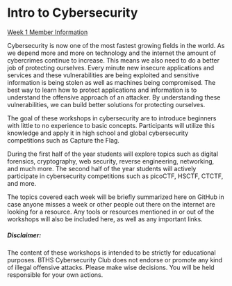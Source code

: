 # Intro to Cybersecurity

<a href = "https://goo.gl/forms/HXREIwZyYkWfkgVU2">Week 1 Member Information</a>

Cybersecurity is now one of the most fastest growing fields in the world. 
As we depend more and more on technology and the internet the amount of cybercrimes continue to increase.
This means we also need to do a better job of protecting ourselves. 
Every minute new insecure applications and services and these vulnerabilities are being exploited and sensitive information is being stolen as well as machines being compromised.
The best way to learn how to protect applications and information is to understand the offensive approach of an attacker.
By understanding these vulnerabilities, we can build better solutions for protecting ourselves.

The goal of these workshops in cybersecurity are to introduce beginners with little to no experience to basic concepts.
Participants will utilize this knowledge and apply it in high school and global cybersecurity competitions such as Capture the Flag.

During the first half of the year students will explore topics such as digital forensics, cryptography, web security, reverse engineering, networking, and much more.
The second half of the year students will actively participate in cybersecurity competitions such as picoCTF, HSCTF, CTCTF, and more.

The topics covered each week will be briefly summarized here on GitHub in case anyone misses a week or other people out there on the internet are looking for a resource.
Any tools or resources mentioned in or out of the workshops will also be included here, as well as any important links.

##### Disclaimer:
The content of these workshops is intended to be strictly for educational purposes. BTHS Cybersecurity Club does not endorse or promote any kind of illegal offensive attacks.
Please make wise decisions. You will be held responsible for your own actions.
